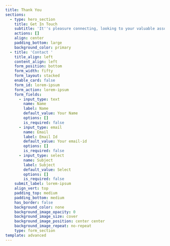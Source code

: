 ```yaml
---
title: Thank You
sections:
  - type: hero_section
    title: Get In Touch
    subtitle: 'It''s pleasure connecting, looking to your valuable association'
    actions: []
    align: center
    padding_bottom: large
    background_color: primary
  - title: 'Contact '
    title_align: left
    content_align: left
    form_position: bottom
    form_width: fifty
    form_layout: stacked
    enable_card: false
    form_id: lorem-ipsum
    form_action: lorem-ipsum
    form_fields:
      - input_type: text
        name: Name
        label: Name
        default_value: Your Name
        options: []
        is_required: false
      - input_type: email
        name: Email
        label: Email Id
        default_value: Your email-id
        options: []
        is_required: false
      - input_type: select
        name: Subject
        label: Subject
        default_value: Select
        options: []
        is_required: false
    submit_label: lorem-ipsum
    align_vert: top
    padding_top: medium
    padding_bottom: medium
    has_border: false
    background_color: none
    background_image_opacity: 0
    background_image_size: cover
    background_image_position: center center
    background_image_repeat: no-repeat
    type: form_section
template: advanced
---
```

